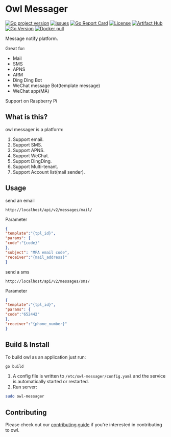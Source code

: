 Owl Messager
===============================================
[![Go project version](https://badge.fury.io/go/github.com%2Flishimeng%2Fowl-messager.svg)](https://badge.fury.io/go/github.com%2Flishimeng%2Fowl-messager)
[![issues](https://img.shields.io/github/issues/lishimeng/owl-messager)](https://github.com/lishimeng/owl-messager)
[![Go Report Card](https://goreportcard.com/badge/github.com/lishimeng%2Fowl-messager?style=flat-square)](https://goreportcard.com/report/github.com/lishimeng%2Fowl-messager)
[![License](https://img.shields.io/github/license/lishimeng/owl-messager)](https://github.com/lishimeng/owl-messager)
[![Artifact Hub](https://img.shields.io/endpoint?url=https://artifacthub.io/badge/repository/owl)](https://artifacthub.io/packages/search?repo=owl)
[![Go Version](https://img.shields.io/github/go-mod/go-version/lishimeng/owl-messager/develop?style=plastic)](https://github.com/lishimeng/owl-messager)
[![Docker pull](https://img.shields.io/docker/pulls/lishimeng/owl-messager?style=plastic)](https://hub.docker.com/r/lishimeng/owl-messager)

Message notify platform.

Great for:

* Mail
* SMS
* APNS
* ARM
* Ding Ding Bot
* WeChat message Bot(template message)
* WeChat app(MA)

Support on Raspberry Pi

What is this?
---

owl messager is a platform:

1. Support email.
1. Support SMS.
1. Support APNS.
1. Support WeChat.
1. Support DingDing.
1. Support Multi-tenant.
1. Support Account list(mail sender).

Usage
--------------
send an email
```shell
http://localhost/api/v2/messages/mail/
```
Parameter
```json
{
"template":"{tpl_id}",
"params": {
"code":"{code}"
},
"subject": "MFA email code",
"receiver":"{mail_address}"
}
```

send a sms
```shell
http://localhost/api/v2/messages/sms/
```
Parameter
```json
{
"template":"{tpl_id}",
"params": {
"code":"652442"
},
"receiver":"{phone_number}"
}
```

Build & Install
--------------

To build owl as an application just run:

```bash
go build
```

1. A config file is written to `/etc/owl-messager/config.yaml` and the service is automatically started or restarted.
2. Run server:

```bash
sudo owl-messager
```

Contributing
------------

Please check out our [contributing guide](CONTRIBUTING.md) if you're interested in contributing to owl.
